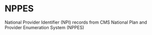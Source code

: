 # NPPES
National Provider Identifier (NPI) records from CMS National Plan and Provider Enumeration System (NPPES)
